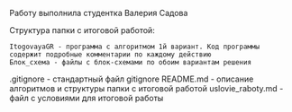 

Работу выполнила студентка Валерия Садова

Структура папки с итоговой работой:

    ItogovayaGR - программа с алгоритмом 1й вариант. Код программы содержит подробные комментарии по каждому действию
    Блок_схема - файлы с блок-схемами по обоим вариантам решения
   .gitignore - стандартный файл gitignore
    README.md - описание алгоритмов и структуры папки с итоговой работой
    uslovie_raboty.md - файл с условиями для итоговой работы

